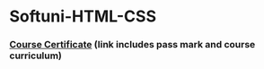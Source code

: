 # Softuni-HTML-CSS

### [Course Certificate](https://softuni.bg/certificates/details/72596/03d5a725) (link includes pass mark and course curriculum)
